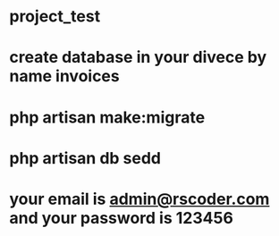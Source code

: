 # project_test
# create database in your divece by name invoices
# php artisan make:migrate
# php artisan db sedd
# your email is admin@rscoder.com and your password is 123456
